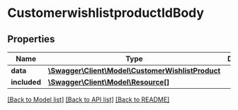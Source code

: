 # CustomerwishlistproductIdBody

## Properties
Name | Type | Description | Notes
------------ | ------------- | ------------- | -------------
**data** | [**\Swagger\Client\Model\CustomerWishlistProduct**](CustomerWishlistProduct.md) |  | [optional] 
**included** | [**\Swagger\Client\Model\Resource[]**](Resource.md) |  | [optional] 

[[Back to Model list]](../../README.md#documentation-for-models) [[Back to API list]](../../README.md#documentation-for-api-endpoints) [[Back to README]](../../README.md)

